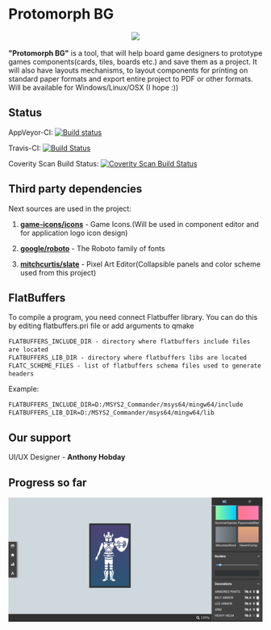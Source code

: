 # Protomorph BG

<p align="center">
  <img src="https://github.com/Guitarheroua/protomorph-bg/blob/development/old-src/ProtomorphBG/resources/icons/protomorph-bg.ico" />
</p>

**"Protomorph BG"** is a tool, that will help board game designers to prototype games components(cards, tiles, boards etc.) and save them as a project. It will also have layouts mechanisms, to layout components for printing on standard paper formats and export entire project to PDF or other formats. Will be available for Windows/Linux/OSX (I hope :))

## Status

AppVeyor-CI: [![Build status](https://ci.appveyor.com/api/projects/status/a0qea0hrbx2evnwa/branch/development?svg=true)](https://ci.appveyor.com/project/Guitarheroua/protomorph-bg/branch/development)

Travis-CI: [![Build Status](https://travis-ci.com/PLLUG/protomorph-bg.svg?branch=development)](https://travis-ci.com/PLLUG/protomorph-bg)

Coverity Scan Build Status: <a href="https://scan.coverity.com/projects/guitarheroua-protomorph-bg">
  <img alt="Coverity Scan Build Status"
       src="https://scan.coverity.com/projects/17969/badge.svg"/>
</a>

## Third party dependencies

Next sources are used in the project:

1. [**game-icons/icons**](https://github.com/game-icons/icons) - Game Icons.(Will be used in component editor and for application logo icon design)

2. [**google/roboto**](https://github.com/google/roboto) - The Roboto family of fonts

3. [**mitchcurtis/slate**](https://github.com/mitchcurtis/slate) - Pixel Art Editor(Collapsible panels and color scheme used from this project)

## FlatBuffers

To compile a program,  you need connect Flatbuffer library.
You can do this by editing flatbuffers.pri file or add arguments to qmake

<pre><code>FLATBUFFERS_INCLUDE_DIR - directory where flatbuffers include files are located
FLATBUFFERS_LIB_DIR - directory where flatbuffers libs are located
FLATC_SCHEME_FILES - list of flatbuffers schema files used to generate headers
</pre></code>

Example: 
<pre><code>FLATBUFFERS_INCLUDE_DIR=D:/MSYS2_Commander/msys64/mingw64/include
FLATBUFFERS_LIB_DIR=D:/MSYS2_Commander/msys64/mingw64/lib</pre></code>

## Our support

UI/UX Designer - **Anthony Hobday**

## Progress so far

<p align="center">
  <img src="https://github.com/Guitarheroua/protomorph-bg/blob/development/doc/img/ApplicationScreenToTrackProgress.png" />
</p>

   
